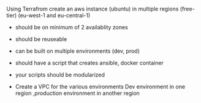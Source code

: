 Using Terrafrom create an aws instance (ubuntu) in multiple regions (free-tier) (eu-west-1 and eu-central-1)

- should be on minimum of 2 availablity zones

- should be reuseable

- can be built on multiple environments (dev, prod)

- should have a script that creates ansible, docker container

- your scripts should be modularized

- Create a VPC for the various environments
Dev environment in one region ,production environment in another region
